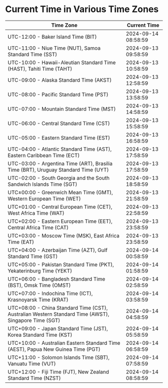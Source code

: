 # Current Time in Various Time Zones

| Time Zone | Current Time |
|-----------|--------------|
| UTC-12:00 - Baker Island Time (BIT) | 2024-09-14 08:58:59 |
| UTC-11:00 - Niue Time (NUT), Samoa Standard Time (SST) | 2024-09-13 09:58:59 |
| UTC-10:00 - Hawaii-Aleutian Standard Time (HAST), Tahiti Time (TAHT) | 2024-09-13 10:58:59 |
| UTC-09:00 - Alaska Standard Time (AKST) | 2024-09-13 12:58:59 |
| UTC-08:00 - Pacific Standard Time (PST) | 2024-09-13 13:58:59 |
| UTC-07:00 - Mountain Standard Time (MST) | 2024-09-13 14:58:59 |
| UTC-06:00 - Central Standard Time (CST) | 2024-09-13 15:58:59 |
| UTC-05:00 - Eastern Standard Time (EST) | 2024-09-13 16:58:59 |
| UTC-04:00 - Atlantic Standard Time (AST), Eastern Caribbean Time (ECT) | 2024-09-13 17:58:59 |
| UTC-03:00 - Argentina Time (ART), Brasília Time (BRT), Uruguay Standard Time (UYT) | 2024-09-13 17:58:59 |
| UTC-02:00 - South Georgia and the South Sandwich Islands Time (SGT) | 2024-09-13 18:58:59 |
| UTC±00:00 - Greenwich Mean Time (GMT), Western European Time (WET) | 2024-09-13 21:58:59 |
| UTC+01:00 - Central European Time (CET), West Africa Time (WAT) | 2024-09-13 22:58:59 |
| UTC+02:00 - Eastern European Time (EET), Central Africa Time (CAT) | 2024-09-13 23:58:59 |
| UTC+03:00 - Moscow Time (MSK), East Africa Time (EAT) | 2024-09-13 23:58:59 |
| UTC+04:00 - Azerbaijan Time (AZT), Gulf Standard Time (GST) | 2024-09-14 00:58:59 |
| UTC+05:00 - Pakistan Standard Time (PKT), Yekaterinburg Time (YEKT) | 2024-09-14 01:58:59 |
| UTC+06:00 - Bangladesh Standard Time (BST), Omsk Time (OMST) | 2024-09-14 02:58:59 |
| UTC+07:00 - Indochina Time (ICT), Krasnoyarsk Time (KRAT) | 2024-09-14 03:58:59 |
| UTC+08:00 - China Standard Time (CST), Australian Western Standard Time (AWST), Singapore Time (SGT) | 2024-09-14 04:58:59 |
| UTC+09:00 - Japan Standard Time (JST), Korea Standard Time (KST) | 2024-09-14 05:58:59 |
| UTC+10:00 - Australian Eastern Standard Time (AEST), Papua New Guinea Time (PGT) | 2024-09-14 06:58:59 |
| UTC+11:00 - Solomon Islands Time (SBT), Vanuatu Time (VUT) | 2024-09-14 07:58:59 |
| UTC+12:00 - Fiji Time (FJT), New Zealand Standard Time (NZST) | 2024-09-14 08:58:59 |

